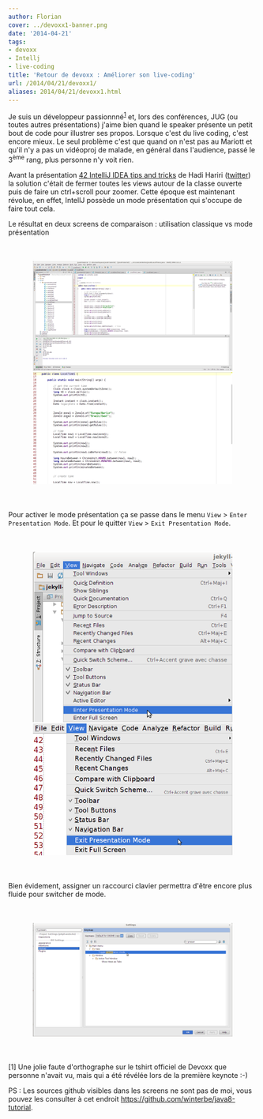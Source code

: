 ```yaml
---
author: Florian
cover: ../devoxx1-banner.png
date: '2014-04-21'
tags:
- devoxx
- Intellj
- live-coding
title: 'Retour de devoxx : Améliorer son live-coding'
url: /2014/04/21/devoxx1/
aliases: 2014/04/21/devoxx1.html
---
```



Je suis un développeur passionnné<sup><a href="#note1">1</a></sup> et, lors des conférences, JUG (ou toutes autres présentations) j'aime bien quand le speaker présente un petit bout de code pour illustrer ses propos.
Lorsque c'est du live coding, c'est encore mieux.
Le seul problème c'est que quand on n'est pas au Mariott et qu'il n'y a pas un vidéoproj de malade, en général dans l'audience, passé le 3<sup>ème</sup> rang, plus personne n'y voit rien.


Avant la présentation <a href="http://cfp.devoxx.fr/devoxxfr2014/talk/TYC-384/42%20IntelliJ%20IDEA%20tips%20and%20tricks%20in%2045%20minutes">42 IntelliJ IDEA tips and tricks</a> de Hadi Hariri (<a href="https://twitter.com/@hhariri">twitter</a>)
 la solution c'était de fermer toutes les views autour de la classe ouverte puis de faire un ctrl+scroll pour zoomer.
Cette époque est maintenant révolue, en effet, IntellJ possède un mode présentation qui s'occupe de faire tout cela.

Le résultat en deux screens de comparaison : utilisation classique vs mode présentation


<div style="text-align:center;margin:50px">
    <a href="/images/posts/2014-04-21-devoxx1/normalView.png" data-lightbox="group-1" title="Mode normal"  class="inlineBoxes">
        <img class="medium" src="/images/posts/2014-04-21-devoxx1/normalView.png" alt="Mode normal"/>
    </a>
    <a href="/images/posts/2014-04-21-devoxx1/presentationView.png" data-lightbox="group-1" title="Mode présentation"  class="inlineBoxes">
        <img class="medium" src="/images/posts/2014-04-21-devoxx1/presentationView.png" alt="Mode présentation"/>
    </a>
</div>


Pour activer le mode présentation ça se passe dans le menu `View` > `Enter Presentation Mode`. Et pour le quitter `View` > `Exit Presentation Mode`.

<div style="text-align:center;margin:50px">
    <a href="/images/posts/2014-04-21-devoxx1/menu1.png" data-lightbox="group-1" title="Menu pour passer en mode présentation" class="inlineBoxes">
        <img class="medium" src="/images/posts/2014-04-21-devoxx1/menu1.png" alt="Accès Menu présentation"/>
    </a>
    <a href="/images/posts/2014-04-21-devoxx1/menu2.png" data-lightbox="group-1" title="Menu pour quitter en mode présentation" class="inlineBoxes">
            <img class="medium" src="/images/posts/2014-04-21-devoxx1/menu2.png" alt="Retour normal"/>
    </a>
</div>


Bien évidement, assigner un raccourci clavier permettra d'être encore plus fluide pour switcher de mode.

<div style="text-align:center;margin:50px;">
    <a href="/images/posts/2014-04-21-devoxx1/settingShortcut.png" data-lightbox="group-1" title="Settings pour affecter un raccourci à l'action présentation">
        <img class="medium" src="/images/posts/2014-04-21-devoxx1/settingShortcut.png" alt="Settings pour raccourci"/>
    </a>
</div>


<div id="note1">[1] Une jolie faute d'orthographe sur le tshirt officiel de Devoxx que personne n'avait vu, mais qui a été révélée lors de la première keynote :-)</div>

PS : Les sources github visibles dans les screens ne sont pas de moi, vous pouvez les consulter à cet endroit <a href="https://github.com/winterbe/java8-tutorial">https://github.com/winterbe/java8-tutorial</a>.
